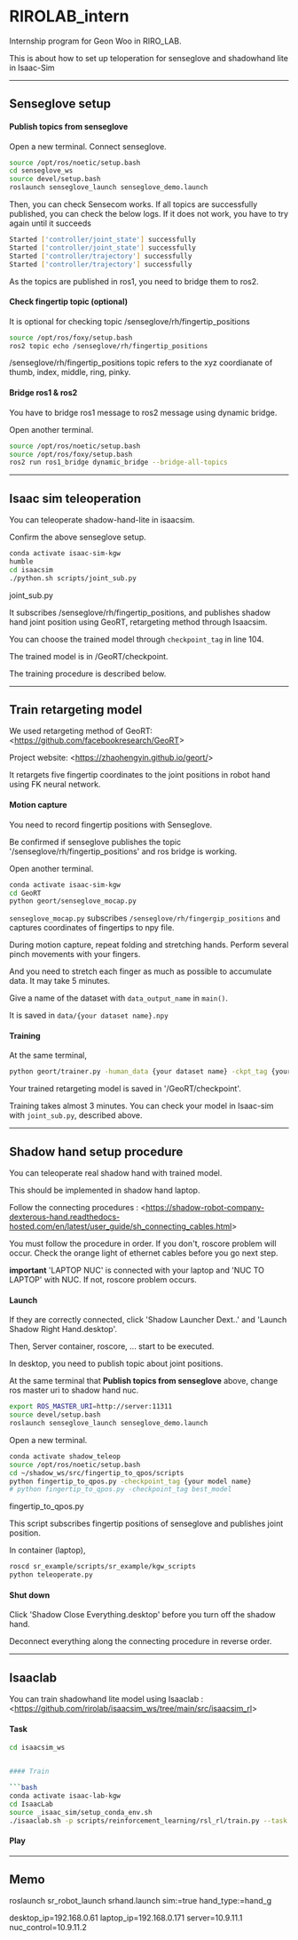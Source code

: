 # RIROLAB_intern
Internship program for Geon Woo in RIRO_LAB.

This is about how to set up teloperation for senseglove and shadowhand lite in Isaac-Sim

---------------------------------------
## Senseglove setup

#### Publish topics from senseglove
Open a new terminal.
Connect senseglove.

```bash
source /opt/ros/noetic/setup.bash
cd senseglove_ws
source devel/setup.bash
roslaunch senseglove_launch senseglove_demo.launch
```

Then, you can check Sensecom works. If all topics are successfully published, you can check the below logs. If it does not work, you have to try again until it succeeds
```bash
Started ['controller/joint_state'] successfully
Started ['controller/joint_state'] successfully
Started ['controller/trajectory'] successfully
Started ['controller/trajectory'] successfully
```
As the topics are published in ros1, you need to bridge them to ros2.

#### Check fingertip topic (optional)
It is optional for checking topic /senseglove/rh/fingertip_positions

```bash
source /opt/ros/foxy/setup.bash
ros2 topic echo /senseglove/rh/fingertip_positions
```

/senseglove/rh/fingertip_positions topic refers to the xyz coordianate of thumb, index, middle, ring, pinky.

#### Bridge ros1 & ros2
You have to bridge ros1 message to ros2 message using dynamic bridge.

Open another terminal.

```bash
source /opt/ros/noetic/setup.bash
source /opt/ros/foxy/setup.bash
ros2 run ros1_bridge dynamic_bridge --bridge-all-topics
```

--------------------------------
## Isaac sim teleoperation
You can teleoperate shadow-hand-lite in isaacsim.

Confirm the above senseglove setup.

```bash
conda activate isaac-sim-kgw
humble
cd isaacsim
./python.sh scripts/joint_sub.py
```

joint_sub.py

It subscribes /senseglove/rh/fingertip_positions, and publishes shadow hand joint position using GeoRT, retargeting method through Isaacsim.

You can choose the trained model through ```checkpoint_tag``` in line 104. 

The trained model is in /GeoRT/checkpoint.

The training procedure is described below.

------------------------------
## Train retargeting model
We used retargeting method of GeoRT: <<https://github.com/facebookresearch/GeoRT>>

Project website: <<https://zhaohengyin.github.io/geort/>>

It retargets five fingertip coordinates to the joint positions in robot hand using FK neural network.

#### Motion capture
You need to record fingertip positions with Senseglove.

Be confirmed if senseglove publishes the topic '/senseglove/rh/fingertip_positions' and ros bridge is working.

Open another terminal.

```bash
conda activate isaac-sim-kgw
cd GeoRT
python geort/senseglove_mocap.py
```
```senseglove_mocap.py``` subscribes ```/senseglove/rh/fingergip_positions``` and captures coordinates of fingertips to npy file. 

During motion capture, repeat folding and stretching hands. Perform several pinch movements with your fingers.  

And you need to stretch each finger as much as possible to accumulate data.
It may take 5 minutes. 

Give a name of the dataset with  ```data_output_name``` in ```main()```.

It is saved in ```data/{your dataset name}.npy```

#### Training
At the same terminal,

```bash
python geort/trainer.py -human_data {your dataset name} -ckpt_tag {your model name}
```

Your trained retargeting model is saved in '/GeoRT/checkpoint'.

Training takes almost 3 minutes. You can check your model in Isaac-sim with ```joint_sub.py```, described above.

----------------------------------------
## Shadow hand setup procedure
You can teleoperate real shadow hand with trained model. 

This should be implemented in shadow hand laptop. 

Follow the connecting procedures : <<https://shadow-robot-company-dexterous-hand.readthedocs-hosted.com/en/latest/user_guide/sh_connecting_cables.html>>

You must follow the procedure in order. If you don't, roscore problem will occur. Check the orange light of ethernet cables before you go next step.

**important** 'LAPTOP NUC' is connected with your laptop and 'NUC TO LAPTOP' with NUC. If not, roscore problem occurs.

#### Launch 
If they are correctly connected, click 'Shadow Launcher Dext..' and 'Launch Shadow Right Hand.desktop'.

Then, Server container, roscore, ... start to be executed.

In desktop, you need to publish topic about joint positions.

At the same terminal that **Publish topics from senseglove** above, change ros master uri to shadow hand nuc. 

```bash
export ROS_MASTER_URI=http://server:11311
source devel/setup.bash
roslaunch senseglove_launch senseglove_demo.launch
```
Open a new terminal.

```bash
conda activate shadow_teleop
source /opt/ros/noetic/setup.bash
cd ~/shadow_ws/src/fingertip_to_qpos/scripts
python fingertip_to_qpos.py -checkpoint_tag {your model name}
# python fingertip_to_qpos.py -checkpoint_tag best_model
```

fingertip_to_qpos.py

This script subscribes fingertip positions of senseglove and publishes joint position. 

In container (laptop), 
```bash
roscd sr_example/scripts/sr_example/kgw_scripts
python teleoperate.py
```

#### Shut down
Click 'Shadow Close Everything.desktop' before you turn off the shadow hand.

Deconnect everything along the connecting procedure in reverse order. 

----------------------------
## Isaaclab
You can train shadowhand lite model using Isaaclab : <<https://github.com/rirolab/isaacsim_ws/tree/main/src/isaacsim_rl>>

#### Task
```bash
cd isaacsim_ws


#### Train

```bash
conda activate isaac-lab-kgw
cd IsaacLab
source _isaac_sim/setup_conda_env.sh
./isaaclab.sh -p scripts/reinforcement_learning/rsl_rl/train.py --task Riro-Repose-Cube-Shadow-Lite-Direct-v0 --num_envs 128 --headless
```

#### Play



----------------
## Memo
roslaunch sr_robot_launch srhand.launch sim:=true hand_type:=hand_g

desktop_ip=192.168.0.61 
laptop_ip=192.168.0.171
server=10.9.11.1
nuc_control=10.9.11.2

